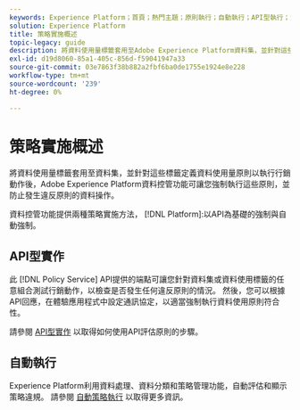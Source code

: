 ```yaml
---
keywords: Experience Platform；首頁；熱門主題；原則執行；自動執行；API型執行；資料控管
solution: Experience Platform
title: 策略實施概述
topic-legacy: guide
description: 將資料使用量標籤套用至Adobe Experience Platform資料集，並針對這些標籤定義了行銷動作的資料使用量原則後，資料控管功能可讓您強制執行這些原則，並防止發生違反原則的資料作業。 平台上的資料控管功能提供兩種策略實施方法、以API為基礎的實施和自動實施。
exl-id: d19d8060-85a1-405c-856d-f59041947a33
source-git-commit: 03e7863f38b882a2fbf6ba0de1755e1924e8e228
workflow-type: tm+mt
source-wordcount: '239'
ht-degree: 0%

---
```


# 策略實施概述

將資料使用量標籤套用至資料集，並針對這些標籤定義資料使用量原則以執行行銷動作後，Adobe Experience Platform資料控管功能可讓您強制執行這些原則，並防止發生違反原則的資料操作。

資料控管功能提供兩種策略實施方法， [!DNL Platform]:以API為基礎的強制與自動強制。

## API型實作

此 [!DNL Policy Service] API提供的端點可讓您針對資料集或資料使用標籤的任意組合測試行銷動作，以檢查是否發生任何違反原則的情況。 然後，您可以根據API回應，在體驗應用程式中設定通訊協定，以適當強制執行資料使用原則符合性。

請參閱 [API型實作](./api-enforcement.md) 以取得如何使用API評估原則的步驟。

## 自動執行

Experience Platform利用資料處理、資料分類和策略管理功能，自動評估和顯示策略違規。 請參閱 [自動策略執行](./auto-enforcement.md) 以取得更多資訊。
